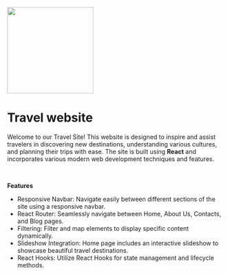 <img src="pictures/photo.jpg" width=200 height=200>
<br>

# Travel website

Welcome to our Travel Site! This website is designed to inspire and assist travelers in discovering new destinations, understanding various cultures, and planning their trips with ease. The site is built using __React__ and incorporates various modern web development techniques and features.


<br>

__Features__
* Responsive Navbar: Navigate easily between different sections of the site using a responsive navbar.
* React Router: Seamlessly navigate between Home, About Us, Contacts, and Blog pages.
* Filtering: Filter and map elements to display specific content dynamically.
* Slideshow Integration: Home page includes an interactive slideshow to showcase beautiful travel destinations.
* React Hooks: Utilize React Hooks for state management and lifecycle methods.



